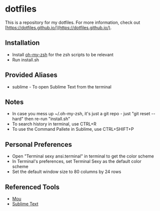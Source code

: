 dotfiles
===
This is a repository for my dotfiles. For more information, check out [https://dotfiles.github.io/](https://dotfiles.github.io/).


Installation
---
* Install [oh-my-zsh](https://github.com/robbyrussell/oh-my-zsh) for the zsh scripts to be relevant
* Run install.sh


Provided Aliases
---
* sublime - To open Sublime Text from the terminal


Notes
---
* In case you mess up ~/.oh-my-zsh, it's just a git repo - just "git reset --hard" then re-run "install.sh"
* To search history in terminal, use CTRL+R
* To use the Command Pallete in Sublime, use CTRL+SHIFT+P


Personal Preferences
---
* Open "Terminal sexy ansi.terminal" in terminal to get the color scheme
* In Terminal's preferences, set Terminal Sexy as the default color scheme
* Set the default window size to 80 columns by 24 rows


Referenced Tools
---
* [Mou](http://25.io/mou/)
* [Sublime Text](http://www.sublimetext.com/)
